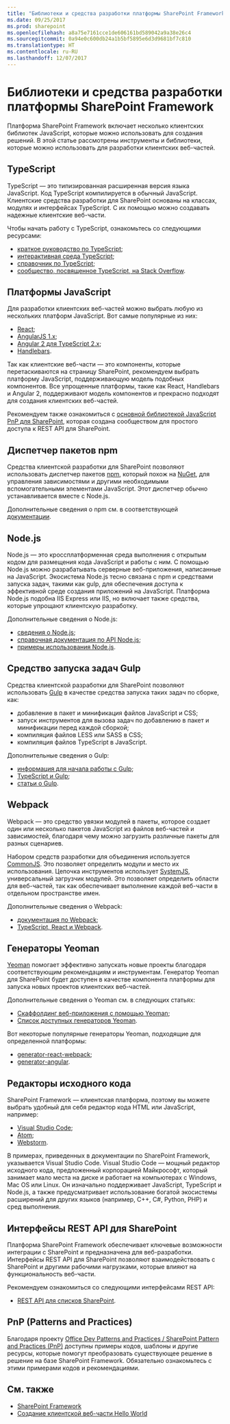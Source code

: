 ```yaml
---
title: "Библиотеки и средства разработки платформы SharePoint Framework"
ms.date: 09/25/2017
ms.prod: sharepoint
ms.openlocfilehash: a8a75e7161cce1de606161bd589042a9a38e26c4
ms.sourcegitcommit: 0a94e0c600db24a1b5bf5895e6d3d9681bf7c810
ms.translationtype: HT
ms.contentlocale: ru-RU
ms.lasthandoff: 12/07/2017
---
```

# <a name="sharepoint-framework-development-tools-and-libraries"></a>Библиотеки и средства разработки платформы SharePoint Framework

Платформа SharePoint Framework включает несколько клиентских библиотек JavaScript, которые можно использовать для создания решений. В этой статье рассмотрены инструменты и библиотеки, которые можно использовать для разработки клиентских веб-частей.

## <a name="typescript"></a>TypeScript
TypeScript — это типизированная расширенная версия языка JavaScript. Код TypeScript компилируется в обычный JavaScript. Клиентские средства разработки для SharePoint основаны на классах, модулях и интерфейсах TypeScript. С их помощью можно создавать надежные клиентские веб-части. 

Чтобы начать работу с TypeScript, ознакомьтесь со следующими ресурсами:

* [краткое руководство по TypeScript](https://www.typescriptlang.org/docs/tutorial.html);
* [интерактивная среда TypeScript](https://www.typescriptlang.org/play/index.html);
* [справочник по TypeScript](https://www.typescriptlang.org/docs/handbook/basic-types.html);
* [сообщество, посвященное TypeScript, на Stack Overflow](https://stackoverflow.com/questions/tagged/typescript).

## <a name="javascript-frameworks"></a>Платформы JavaScript
Для разработки клиентских веб-частей можно выбрать любую из нескольких платформ JavaScript. Вот самые популярные из них:

* [React](https://facebook.github.io/react/);
* [AngularJS 1.x](https://docs.angularjs.org/tutorial);
* [Angular 2 для TypeScript 2.x](https://angular.io/docs/ts/latest/quickstart.html);
* [Handlebars](http://handlebarsjs.com/).

Так как клиентские веб-части — это компоненты, которые перетаскиваются на страницу SharePoint, рекомендуем выбрать платформу JavaScript, поддерживающую модель подобных компонентов. Все упрощенные платформы, такие как React, Handlebars и Angular 2, поддерживают модель компонентов и прекрасно подходят для создания клиентских веб-частей. 

Рекомендуем также ознакомиться с [основной библиотекой JavaScript PnP для SharePoint](https://github.com/SharePoint/PnP-JS-Core), которая создана сообществом для простого доступа к REST API для SharePoint. 

## <a name="node-package-manager-npm"></a>Диспетчер пакетов npm

Средства клиентской разработки для SharePoint позволяют использовать диспетчер пакетов [npm](https://www.npmjs.com/), который похож на [NuGet](https://www.nuget.org/), для управления зависимостями и другими необходимыми вспомогательными элементами JavaScript. Этот диспетчер обычно устанавливается вместе с Node.js.

Дополнительные сведения о npm см. в соответствующей [документации](https://docs.npmjs.com/).

## <a name="nodejs"></a>Node.js

Node.js — это кроссплатформенная среда выполнения с открытым кодом для размещения кода JavaScript и работы с ним. С помощью Node.js можно разрабатывать серверные веб-приложения, написанные на JavaScript. Экосистема Node.js тесно связана с npm и средствами запуска задач, такими как gulp, для обеспечения доступа к эффективной среде создания приложений на JavaScript. Платформа Node.js подобна IIS Express или IIS, но включает также средства, которые упрощают клиентскую разработку. 

Дополнительные сведения о Node.js:

* [сведения о Node.js](https://nodejs.org/en/about/);
* [справочная документация по API Node.js](https://nodejs.org/api/);
* [примеры использования Node.js](https://nodejs.org/api/synopsis.html).

## <a name="gulp-task-runner"></a>Средство запуска задач Gulp
Средства клиентской разработки для SharePoint позволяют использовать [Gulp](http://gulpjs.com/) в качестве средства запуска таких задач по сборке, как:

* добавление в пакет и минификация файлов JavaScript и CSS;
* запуск инструментов для вызова задач по добавлению в пакет и минификации перед каждой сборкой;
* компиляция файлов LESS или SASS в CSS;
* компиляция файлов TypeScript в JavaScript.

Дополнительные сведения о Gulp:

* [информация для начала работы с Gulp](https://github.com/gulpjs/gulp/blob/master/docs/getting-started.md);
* [TypeScript и Gulp](https://www.typescriptlang.org/docs/handbook/gulp.html);
* [статьи о Gulp](https://github.com/gulpjs/gulp/blob/master/docs/README.md#articles).

## <a name="webpack"></a>Webpack

Webpack — это средство увязки модулей в пакеты, которое создает один или несколько пакетов JavaScript из файлов веб-частей и зависимостей, благодаря чему можно загрузить различные пакеты для разных сценариев.

Набором средств разработки для объединения используется [CommonJS](https://webpack.github.io/docs/commonjs.html). Это позволяет определить модули и место их использования. Цепочка инструментов использует [SystemJS](https://github.com/systemjs/systemjs), универсальный загрузчик модулей. Это позволяет определить области для веб-частей, так как обеспечивает выполнение каждой веб-части в отдельном пространстве имен.

Дополнительные сведения о Webpack:

* [документация по Webpack](http://webpack.github.io/docs/what-is-webpack.html);
* [TypeScript, React и Webpack](https://www.typescriptlang.org/docs/handbook/react-&-webpack.html).

## <a name="yeoman-generators"></a>Генераторы Yeoman
[Yeoman](http://yeoman.io/) помогает эффективно запускать новые проекты благодаря соответствующим рекомендациям и инструментам. Генератор Yeoman для SharePoint будет доступен в качестве компонента платформы для запуска новых проектов клиентских веб-частей. 

Дополнительные сведения о Yeoman см. в следующих статьях:

* [Скаффолдинг веб-приложения с помощью Yeoman](http://yeoman.io/codelab/index.html);
* [Список доступных генераторов Yeoman](http://yeoman.io/generators/).

Вот некоторые популярные генераторы Yeoman, подходящие для определенной платформы:

* [generator-react-webpack](https://github.com/newtriks/generator-react-webpack);
* [generator-angular](https://www.npmjs.com/package/generator-angular).

## <a name="source-code-editors"></a>Редакторы исходного кода
SharePoint Framework — клиентская платформа, поэтому вы можете выбрать удобный для себя редактор кода HTML или JavaScript, например:

* [Visual Studio Code](https://code.visualstudio.com/);
* [Atom](https://atom.io);
* [Webstorm](https://www.jetbrains.com/webstorm).

В примерах, приведенных в документации по SharePoint Framework, указывается Visual Studio Code. Visual Studio Code — мощный редактор исходного кода, предложенный корпорацией Майкрософт, который занимает мало места на диске и работает на компьютерах с Windows, Mac OS или Linux. Он изначально поддерживает JavaScript, TypeScript и Node.js, а также предусматривает использование богатой экосистемы расширений для других языков (например, C++, C#, Python, PHP) и сред выполнения.

## <a name="sharepoint-rest-apis"></a>Интерфейсы REST API для SharePoint

Платформа SharePoint Framework обеспечивает ключевые возможности интеграции с SharePoint и предназначена для веб-разработки. Интерфейсы REST API для SharePoint позволяют взаимодействовать с SharePoint и другими рабочими нагрузками, которые влияют на функциональность веб-части. 

Рекомендуем ознакомиться со следующими интерфейсами REST API:

* [REST API для списков SharePoint](https://msdn.microsoft.com/ru-RU/library/office/dn292552.aspx).

## <a name="patterns-and-practices"></a>PnP (Patterns and Practices)

Благодаря проекту [Office Dev Patterns and Practices / SharePoint Pattern and Practices (PnP)](http://aka.ms/officedevpnp) доступны примеры кодов, шаблоны и другие ресурсы, которые помогут преобразовать существующее решение в решение на базе SharePoint Framework. Обязательно ознакомьтесь с этими примерами кодов и рекомендациями.

## <a name="see-also"></a>См. также

* [SharePoint Framework](sharepoint-framework-overview.md)
* [Создание клиентской веб-части Hello World](web-parts/get-started/build-a-hello-world-web-part.md)
